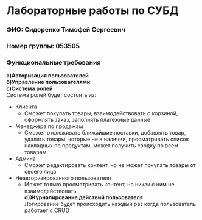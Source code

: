 # Лабораторные работы по СУБД
### ФИО: Сидоренко Тимофей Сергеевич
### Номер группы: 053505

### Функциональные требования

**а)Авторизация пользователей**  
**б)Управление пользователями**  
**с)Система ролей**  
Система ролей будет состоять из:  
* Клиента  
    * Сможет покупать товары, взаимодействовать с корзиной, оформлять заказ, заполнять платежные данные  
* Менеджера по продажам  
    * Сможет отслеживать ближайшие поставки, добавлять товар, удалять товары, которые не в наличии, просматривать список накладных по продуктам, может получить сводку по всем товарам  
* Админа  
    * Сможет редактировать контент, но не может покупать товары от своего лица  
* Неавторизированного пользователя  
    * Может только просматривать контент, но никак с ним не взаимодействовать    
**d)Журналирование  действий пользователя**  
Логирование будет происходить каждый раз когда пользователь работает с CRUD  

    
